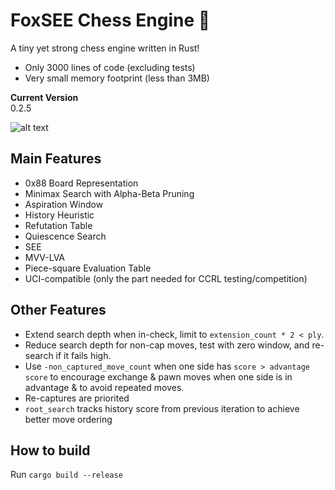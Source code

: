 # FoxSEE Chess Engine 🦊
A tiny yet strong chess engine written in Rust!  

- Only 3000 lines of code (excluding tests)
- Very small memory footprint (less than 3MB)

**Current Version**  
0.2.5

![alt text](https://travis-ci.org/redsalmon91/FoxSEE.svg?branch=master)

## Main Features

- 0x88 Board Representation
- Minimax Search with Alpha-Beta Pruning
- Aspiration Window
- History Heuristic
- Refutation Table
- Quiescence Search
- SEE
- MVV-LVA
- Piece-square Evaluation Table
- UCI-compatible (only the part needed for CCRL testing/competition)

## Other Features

- Extend search depth when in-check, limit to `extension_count * 2 < ply`.
- Reduce search depth for non-cap moves, test with zero window, and re-search if it fails high.
- Use `-non_captured_move_count` when one side has `score > advantage score` to encourage exchange & pawn moves when one side is in advantage & to avoid repeated moves.
- Re-captures are priorited
- `root_search` tracks history score from previous iteration to achieve better move ordering

## How to build
Run `cargo build --release`
